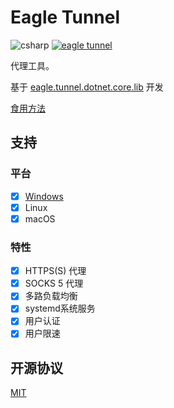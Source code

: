 # Eagle Tunnel

![csharp](https://img.shields.io/badge/language-csharp-blue.svg) [![eagle tunnel](https://travis-ci.org/eaglexiang/eagle.tunnel.dotnet.core.svg?branch=master)](https://travis-ci.org/eaglexiang/eagle.tunnel.dotnet.core)

代理工具。

基于 [eagle.tunnel.dotnet.core.lib](https://github.com/eaglexiang/eagle.tunnel.dotnet.core.lib) 开发

[食用方法](https://github.com/eaglexiang/eagle.tunnel.dotnet.core/blob/master/doc/guide.md)

## 支持

### 平台

- [x] [Windows](https://github.com/eaglexiang/eagle.tunnel.dotnet)
- [x] Linux
- [x] macOS

### 特性

- [x] HTTPS(S) 代理
- [x] SOCKS 5 代理
- [x] 多路负载均衡
- [x] systemd系统服务
- [x] 用户认证
- [x] 用户限速

## 开源协议

[MIT](./LICENSE)
